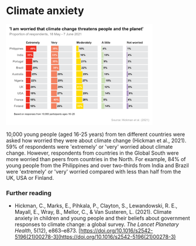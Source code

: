 # Climate anxiety

<img src="plot.jpeg" alt="Climate anxiety" width="400"/>

10,000 young people (aged 16-25 years) from ten different countries were asked how worried they were about climate change (Hickman et al., 2021). 59% of respondents were 'extremely' or 'very' worried about climate change. However, respondents from countries in the Global South were more worried than peers from countries in the North. For example, 84% of young people from the Philippines and over two-thirds from India and Brazil were 'extremely' or 'very' worried compared with less than half from the UK, USA or Finland.

### Further reading
- Hickman, C., Marks, E., Pihkala, P., Clayton, S., Lewandowski, R. E., Mayall, E., Wray, B., Mellor, C., & Van Susteren, L. (2021). Climate anxiety in children and young people and their beliefs about government responses to climate change: a global survey. *The Lancet Planetary Health*, 5(12), e863–e873. [https://doi.org/10.1016/s2542-5196(21)00278-3](https://doi.org/10.1016/s2542-5196(21)00278-3)